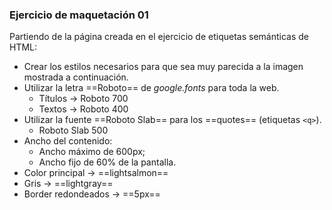 ### Ejercicio de maquetación 01

Partiendo de la página creada en el ejercicio de etiquetas semánticas de HTML:

- Crear los estilos necesarios para que sea muy parecida a la imagen mostrada a continuación.
- Utilizar la letra ==Roboto== de *google.fonts* para toda la web.
  - Títulos -> Roboto 700
  - Textos -> Roboto 400
- Utilizar la fuente ==Roboto Slab== para los ==quotes== (etiquetas `<q>`).
  - Roboto Slab 500
- Ancho del contenido:
  - Ancho máximo de 600px;
  - Ancho fijo de 60% de la pantalla.
- Color principal -> ==lightsalmon==
- Gris -> ==lightgray==
- Border redondeados -> ==5px==



